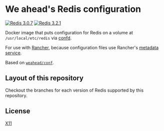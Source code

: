 # We ahead's Redis configuration

[![Redis 3.0.7](https://img.shields.io/badge/Redis-3.0.7-green.svg)](https://github.com/weahead/docker-redis-conf/tree/v3.0.7)
[![Redis 3.2.1](https://img.shields.io/badge/Redis-3.2.1-green.svg)](https://github.com/weahead/docker-redis-conf/tree/v3.2.1)

Docker image that puts configuration for Redis on a volume at `/usr/local/etc/redis` via [confd](https://github.com/kelseyhightower/confd).

For use with [Rancher](http://rancher.com/), because configuration files use Rancher's [metadata service](http://docs.rancher.com/rancher/rancher-services/metadata-service/).

Based on [`weahead/conf`](https://github.com/weahead/docker-conf).


## Layout of this repository

Checkout the branches for each version of Redis supported by this repository.


## License

[X11](LICENSE)
